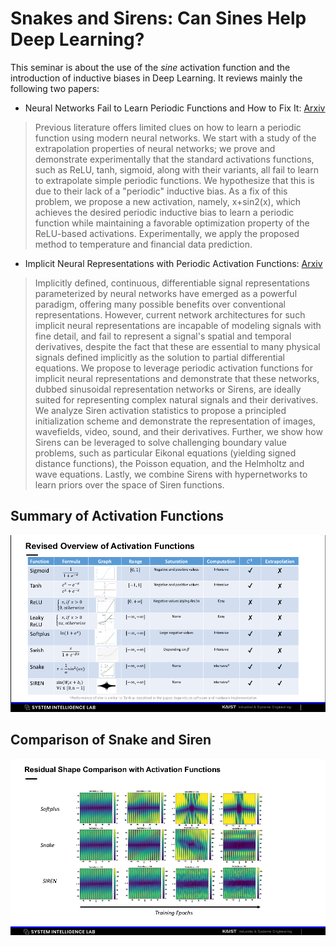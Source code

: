# Snakes and Sirens: Can Sines Help Deep Learning?

This seminar is about the use of the _sine_ activation function and the introduction of inductive biases in Deep Learning. It reviews mainly the following two papers:

* Neural Networks Fail to Learn Periodic Functions
and How to Fix It: [Arxiv](https://arxiv.org/abs/2006.08195)


> Previous literature offers limited clues on how to learn a periodic function using modern neural networks. We start with a study of the extrapolation properties of neural networks; we prove and demonstrate experimentally that the standard activations functions, such as ReLU, tanh, sigmoid, along with their variants, all fail to learn to extrapolate simple periodic functions. We hypothesize that this is due to their lack of a "periodic" inductive bias. As a fix of this problem, we propose a new activation, namely, x+sin2(x), which achieves the desired periodic inductive bias to learn a periodic function while maintaining a favorable optimization property of the ReLU-based activations. Experimentally, we apply the proposed method to temperature and financial data prediction.

* Implicit Neural Representations with Periodic Activation Functions: [Arxiv](https://arxiv.org/abs/2006.09661)

> Implicitly defined, continuous, differentiable signal representations parameterized by neural networks have emerged as a powerful paradigm, offering many possible benefits over conventional representations. However, current network architectures for such implicit neural representations are incapable of modeling signals with fine detail, and fail to represent a signal's spatial and temporal derivatives, despite the fact that these are essential to many physical signals defined implicitly as the solution to partial differential equations. We propose to leverage periodic activation functions for implicit neural representations and demonstrate that these networks, dubbed sinusoidal representation networks or Sirens, are ideally suited for representing complex natural signals and their derivatives. We analyze Siren activation statistics to propose a principled initialization scheme and demonstrate the representation of images, wavefields, video, sound, and their derivatives. Further, we show how Sirens can be leveraged to solve challenging boundary value problems, such as particular Eikonal equations (yielding signed distance functions), the Poisson equation, and the Helmholtz and wave equations. Lastly, we combine Sirens with hypernetworks to learn priors over the space of Siren functions.

## Summary of Activation Functions
<p align="center">
  <img src="https://github.com/Juju-botu/silab/blob/master/seminar-1/images/screenshot_0.png" width=1000  alt="SILAB logo">
</p>

## Comparison of Snake and Siren
<p align="center">
  <img src="https://github.com/Juju-botu/silab/blob/master/seminar-1/images/screenshot_1.png" width=1000  alt="SILAB logo">
</p>


